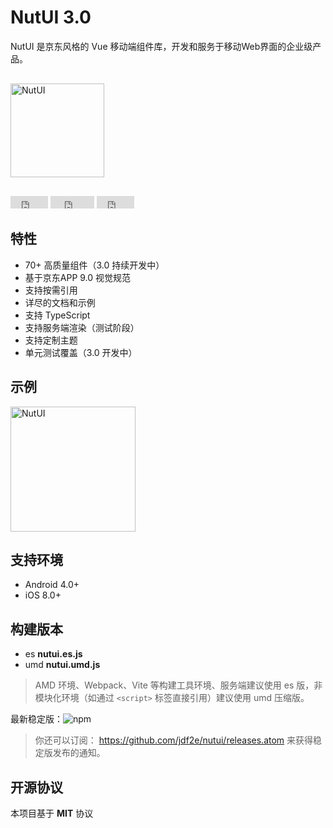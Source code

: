 # NutUI 3.0

NutUI 是京东风格的 Vue 移动端组件库，开发和服务于移动Web界面的企业级产品。

<div style="margin:30px 0;">
    <img src="https://img14.360buyimg.com/imagetools/jfs/t1/167902/2/8762/791358/603742d7E9b4275e3/e09d8f9a8bf4c0ef.png" width="150" alt="NutUI">
</div>

<iframe src="https://ghbtns.com/github-btn.html?user=jdf2e&repo=nutui&type=star&count=true" frameborder="0" scrolling="0" width="60px" height="20px"></iframe>

<iframe src="https://ghbtns.com/github-btn.html?user=jdf2e&repo=nutui&type=watch&count=true&v=2" frameborder="0" scrolling="0" width="70px" height="20px"></iframe>

<iframe src="https://ghbtns.com/github-btn.html?user=jdf2e&repo=nutui&type=fork&count=true" frameborder="0" scrolling="0" width="60px" height="20px"></iframe>

## 特性

* 70+ 高质量组件（3.0 持续开发中）
* 基于京东APP 9.0 视觉规范
* 支持按需引用
* 详尽的文档和示例
* 支持 TypeScript
* 支持服务端渲染（测试阶段）
* 支持定制主题
* 单元测试覆盖（3.0 开发中）

## 示例

<img src="https://img12.360buyimg.com/imagetools/jfs/t1/162421/39/13392/9425/6052ea60E592310a9/264bdff23ef5fe95.png" width="200" alt="NutUI">

## 支持环境

* Android 4.0+
* iOS 8.0+

## 构建版本

* es **nutui.es.js**
* umd **nutui.umd.js**

> AMD 环境、Webpack、Vite 等构建工具环境、服务端建议使用 es 版，非模块化环境（如通过 `<script>` 标签直接引用）建议使用 umd 压缩版。

最新稳定版：![npm](https://img.shields.io/npm/v/@nutui/nutui.svg)

> 你还可以订阅： https://github.com/jdf2e/nutui/releases.atom 来获得稳定版发布的通知。



## 开源协议

本项目基于 **MIT** 协议